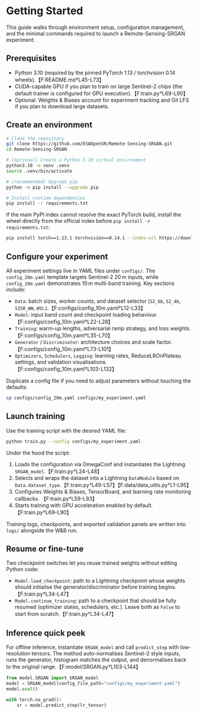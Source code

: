 # Getting Started

This guide walks through environment setup, configuration management, and the minimal commands required to launch a Remote-Sensing-SRGAN experiment.

## Prerequisites

* Python 3.10 (required by the pinned PyTorch 1.13 / torchvision 0.14 wheels).【F:README.md†L45-L73】
* CUDA-capable GPU if you plan to train on large Sentinel-2 chips (the default trainer is configured for GPU execution).【F:train.py†L69-L90】
* Optional: Weights & Biases account for experiment tracking and Git LFS if you plan to download large datasets.

## Create an environment

```bash
# Clone the repository
git clone https://github.com/ESAOpenSR/Remote-Sensing-SRGAN.git
cd Remote-Sensing-SRGAN

# (optional) Create a Python 3.10 virtual environment
python3.10 -m venv .venv
source .venv/bin/activate

# (recommended) Upgrade pip
python -m pip install --upgrade pip

# Install runtime dependencies
pip install -r requirements.txt
```

If the main PyPI index cannot resolve the exact PyTorch build, install the wheel directly from the official index before `pip install -r requirements.txt`:

```bash
pip install torch==1.13.1 torchvision==0.14.1 --index-url https://download.pytorch.org/whl/cu117
```

## Configure your experiment

All experiment settings live in YAML files under `configs/`. The `config_20m.yaml` template targets Sentinel-2 20 m inputs, while `config_10m.yaml` demonstrates 10 m multi-band training. Key sections include:

* `Data`: batch sizes, worker counts, and dataset selector (`S2_6b`, `S2_4b`, `SISR_WW`, etc.).【F:configs/config_10m.yaml†L12-L33】
* `Model`: input band count and checkpoint loading behaviour.【F:configs/config_10m.yaml†L22-L28】
* `Training`: warm-up lengths, adversarial ramp strategy, and loss weights.【F:configs/config_10m.yaml†L35-L70】
* `Generator` / `Discriminator`: architecture choices and scale factor.【F:configs/config_10m.yaml†L73-L101】
* `Optimizers`, `Schedulers`, `Logging`: learning rates, ReduceLROnPlateau settings, and validation visualisations.【F:configs/config_10m.yaml†L103-L132】

Duplicate a config file if you need to adjust parameters without touching the defaults:

```bash
cp configs/config_20m.yaml configs/my_experiment.yaml
```

## Launch training

Use the training script with the desired YAML file:

```bash
python train.py --config configs/my_experiment.yaml
```

Under the hood the script:

1. Loads the configuration via OmegaConf and instantiates the Lightning `SRGAN_model`.【F:train.py†L24-L48】
2. Selects and wraps the dataset into a Lightning `DataModule` based on `Data.dataset_type`.【F:train.py†L49-L57】【F:data/data_utils.py†L1-L95】
3. Configures Weights & Biases, TensorBoard, and learning rate monitoring callbacks. 【F:train.py†L59-L93】
4. Starts training with GPU acceleration enabled by default. 【F:train.py†L69-L90】

Training logs, checkpoints, and exported validation panels are written into `logs/` alongside the W&B run.

## Resume or fine-tune

Two checkpoint switches let you reuse trained weights without editing Python code:

* `Model.load_checkpoint`: path to a Lightning checkpoint whose weights should initialise the generator/discriminator before training begins. 【F:train.py†L34-L47】
* `Model.continue_training`: path to a checkpoint that should be fully resumed (optimizer states, schedulers, etc.). Leave both as `False` to start from scratch.【F:train.py†L34-L47】

## Inference quick peek

For offline inference, instantiate `SRGAN_model` and call `predict_step` with low-resolution tensors. The method auto-normalises Sentinel-2 style inputs, runs the generator, histogram matches the output, and denormalises back to the original range.【F:model/SRGAN.py†L103-L144】

```python
from model.SRGAN import SRGAN_model
model = SRGAN_model(config_file_path="configs/my_experiment.yaml")
model.eval()

with torch.no_grad():
    sr = model.predict_step(lr_tensor)
```


